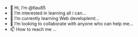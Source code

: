 - 👋 Hi, I’m @tlau85
- 👀 I’m interested in learning all i can...
- 🌱 I’m currently learning Web developlemt...
- 💞️ I’m looking to collaborate with anyone who can help me...
- 📫 How to reach me ...

<!---
tlau85/tlau85 is a ✨ special ✨ repository because its `README.md` (this file) appears on your GitHub profile.
You can click the Preview link to take a look at your changes.
--->
